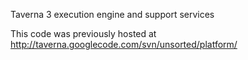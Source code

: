 Taverna 3 execution engine and support services

This code was previously hosted at http://taverna.googlecode.com/svn/unsorted/platform/